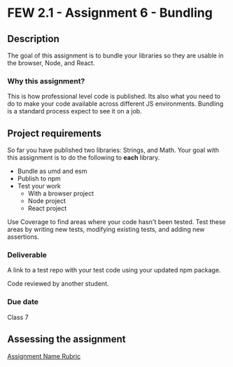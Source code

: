 # FEW 2.1 - Assignment 6 - Bundling 

## Description 

The goal of this assignment is to bundle your libraries so they are usable in the browser, Node, and React. 

### Why this assignment?

This is how professional level code is published. Its also what you need to do to make your code available across different JS environments. Bundling is a standard process expect to see it on a job.  

## Project requirements

So far you have published two libraries: Strings, and Math. Your goal with this assignment is to do the following to **each** library. 

- Bundle as umd and esm
- Publish to npm 
- Test your work 
  - With a browser project 
  - Node project 
  - React project

Use Coverage to find areas where your code hasn't been tested. Test these areas by writing new tests, modifying existing tests, and adding new assertions. 

### Deliverable

A link to a test repo with your test code using your updated npm package. 

Code reviewed by another student. 

### Due date

Class 7

## Assessing the assignment

[Assignment Name Rubric](./assignment-06-rubric.md)




